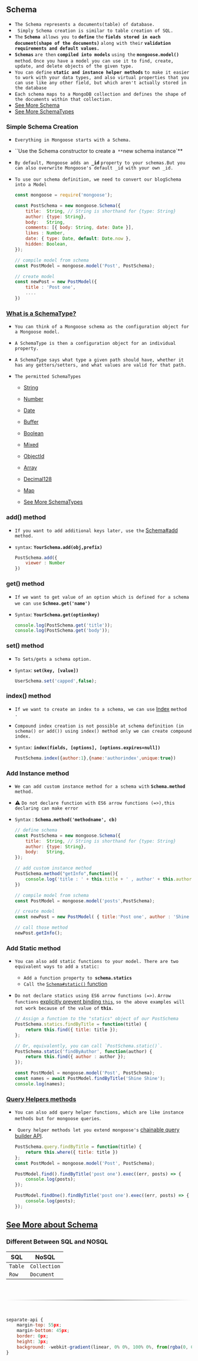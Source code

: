 ##                                     Schema

- `The Schema represents a documents(table) of database.`
- ` Simply Schema creation is similar to table creation of SQL.`
- `The` **`Schema`**` allows you to` **`define`** `the` **`fields stored in each document(shape of the documents)`** `along with their` **`validation requirements and default values.`**
- **`Schemas`** `are then` **`compiled into models`** `using the` **`mongoose.model()`** `method`. `Once you have a model you can use it to find, create, update, and delete objects of the given type.`
- `You can define` **`static and instance helper methods`** `to make it easier to work with your data types, and also virtual properties that you can use like any other field, but which aren't actually stored in the database`
- `Each schema maps to a MongoDB collection and defines the shape of the documents within that collection.`
- [See More Schema](https://mongoosejs.com/docs/api/schema.html#schema_Schema)
- [See More SchemaTypes](http://mongoosejs.com/docs/schematypes.html) 







### Simple Schema Creation

- `Everything in Mongoose starts with a Schema.`

- ``Use the Schema constructor to create a` **`new schema instance`**

- `By default, Mongoose adds an `**`_id`** `property to your schemas.But you can also overwrite Mongoose's default _id with your own _id. `

- `To use our schema definition, we need to convert our blogSchema into a Model `

  ```js
  const mongoose = require('mongoose');
  
  const PostSchema = new mongoose.Schema({
      title:  String, // String is shorthand for {type: String}
      author: {type: String},
      body:   String,
      comments: [{ body: String, date: Date }],
      likes : Number,
      date: { type: Date, default: Date.now },
      hidden: Boolean,
  });
  
  // compile model from schema
  const PostModel = mongoose.model('Post', PostSchema);
  
  // create model
  const newPost = new PostModel({
      title : 'Post one',
      ....
  })
  ```







### [What is a SchemaType?](https://mongoosejs.com/docs/schematypes.html#what-is-a-schematype)

- `You can think of a Mongoose schema as the configuration object for a Mongoose model. `
- `A SchemaType is then a configuration object for an individual property. `
- `A SchemaType says what type a given path should have, whether it has any getters/setters, and what values are valid for that path.`

- `The permitted SchemaTypes `
  - [String](https://mongoosejs.com/docs/schematypes.html#strings)
  - [Number](https://mongoosejs.com/docs/schematypes.html#numbers)

  - [Date](https://mongoosejs.com/docs/schematypes.html#dates)

  - [Buffer](https://mongoosejs.com/docs/schematypes.html#buffers)

  - [Boolean](https://mongoosejs.com/docs/schematypes.html#booleans)

  - [Mixed](https://mongoosejs.com/docs/schematypes.html#mixed)

  - [ObjectId](https://mongoosejs.com/docs/schematypes.html#objectids)

  - [Array](https://mongoosejs.com/docs/schematypes.html#arrays)

  - [Decimal128](https://mongoosejs.com/docs/api.html#mongoose_Mongoose-Decimal128)

  - [Map](https://mongoosejs.com/docs/schematypes.html#maps)

  - [See More SchemaTypes](https://mongoosejs.com/docs/schematypes.html#schematypes)







###  add() method

- `If you want to add additional keys later, use the` [Schema#add](https://mongoosejs.com/docs/api.html#schema_Schema-add) `method.`

- `syntax`: **`YourSchema.add(obj,prefix)`**

  ```js
  PostSchema.add({
      viewer : Number
  })
  ```

  



### get() method

- `If we want to get value of an option which is defined for a schema we can use` **`Schmea.get('name')`**

- `Syntax`: **`YourSchema.get(optionkey)`**

  ```js
  console.log(PostSchema.get('title'));
  console.log(PostSchema.get('body'));
  ```





### set() method 

- `To Sets/gets a schema option.`

- `Syntax`:  **`set(key, [value])`**

  ```js
  UserSchema.set('capped',false);
  ```





### index() method 

- `If we want to create an index to a schema, we can use` [Index](https://mongoosejs.com/docs/guide.html#indexes) `method .`

- `Compound index creation is not possible at schema definition (in schema() or add()) using index() method only we can create compound index.`

- `Syntax`: **`index(fields, [options], [options.expires=null])`**
  
  ```js
  PostSchema.index({author:1},{name:'authorindex',unique:true})
  ```
  
  






### Add Instance method

- `We can add custom instance method for a schema with` **`Schema.method`** `method.`

- ⚠️ `Do not declare function with ES6 arrow functions (=>),this declaring can make error `

- `Syntax` : **`Schema.method('methodname', cb)`**

  ```js
  // define schema 
  const PostSchema = new mongoose.Schema({
      title:  String, // String is shorthand for {type: String}
      author: {type: String},
      body:   String,
  });
  
  // add custom instance method
  PostSchema.method("getInfo",function(){
      console.log('title : ' + this.title + ' , author' + this.author); 
  })
  
  // compile model from schema
  const PostModel = mongoose.model('posts',PostSchema);
  
  // create model
  const newPost = new PostModel( { title:'Post one', author : 'Shine Shine', body : 'Lorem ipsum dolor sit amet'});
  
  // call those method
  newPost.getInfo();
  ```

  



### Add Static method

- `You can also add static functions to your model. There are two equivalent ways to add a static:`

  - `Add a function property to `**`schema.statics`**
  - `Call the` [`Schema#static()` function](https://mongoosejs.com/docs/api.html#schema_Schema-static)

- `Do not declare statics using ES6 arrow functions (=>)`. `Arrow functions` [explicitly prevent binding `this`](https://developer.mozilla.org/en-US/docs/Web/JavaScript/Reference/Functions/Arrow_functions#No_binding_of_this), `so the above examples will not work because of the value of` **`this`.**

  ```js
  // Assign a function to the "statics" object of our PostSchema
  PostSchema.statics.findByTitle = function(title) {
      return this.find({ title: title });
  };
  
  // Or, equivalently, you can call `PostSchema.static()`.
  PostSchema.static('findByAuthor', function(author) {
      return this.find({ author : author }); 
  });
  
  const PostModel = mongoose.model('Post', PostSchema);
  const names = await PostModel.findByTitle('Shine Shine');
  console.log(names);
  ```

  



### [Query Helpers  methods ](https://mongoosejs.com/docs/guide.html#query-helpers)

- `You can also add query helper functions, which are like instance methods but for mongoose queries`.

- ` Query helper methods let you extend mongoose's` [chainable query builder API](https://mongoosejs.com/docs/queries.html).

  ```js
  PostSchema.query.findByTitle = function(title) {
      return this.where({ title: title })
  };
  const PostModel = mongoose.model('Post', PostSchema);
  
  PostModel.find().findByTitle('post one').exec((err, posts) => {
      console.log(posts);
  });
  
  PostModel.findOne().findByTitle('post one').exec((err, posts) => {
      console.log(posts);
  });
  ```

  





## [See More about Schema](https://mongoosejs.com/docs/guide.html#virtuals)





### Different Between SQL and NOSQL

| SQL     | NoSQL        |
| ------- | ------------ |
| `Table` | `Collection` |
| `Row`   | `Document`   |







<hr style='
    margin-top: 55px;
    margin-bottom: 45px;
    border: 0px;
    height: 3px;
    background: -webkit-gradient(linear, 0% 0%, 100% 0%, from(rgba(0, 0, 0, 0)), color-stop(0.5, rgba(0, 0, 0, 0.33)), to(rgba(0, 0, 0, 0)));
'>

```js
separate-api {
    margin-top: 55px;
    margin-bottom: 45px;
    border: 0px;
    height: 3px;
    background: -webkit-gradient(linear, 0% 0%, 100% 0%, from(rgba(0, 0, 0, 0)), color-stop(0.5, rgba(0, 0, 0, 0.33)), to(rgba(0, 0, 0, 0)));
}
```

